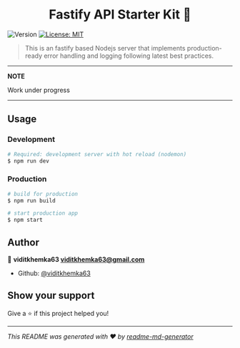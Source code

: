 <h1 align="center">Fastify API Starter Kit 👋</h1>
<p>
  <img alt="Version" src="https://img.shields.io/badge/version-1.0.0-blue.svg?cacheSeconds=2592000" />
  <a href="#" target="_blank">
    <img alt="License: MIT" src="https://img.shields.io/badge/License-MIT-yellow.svg" />
  </a>
</p>

> This is an fastify based Nodejs server that implements production-ready error handling and logging following latest best practices.

---
**NOTE**

Work under progress

---

## Usage

### Development

```sh
# Required: development server with hot reload (nodemon)
$ npm run dev

```

### Production

```sh
# build for production
$ npm run build

# start production app
$ npm start
```

## Author

👤 **viditkhemka63 <viditkhemka63@gmail.com>**

* Github: [@viditkhemka63](https://github.com/viditkhemka63)

## Show your support

Give a ⭐️ if this project helped you!

***
_This README was generated with ❤️ by [readme-md-generator](https://github.com/kefranabg/readme-md-generator)_

